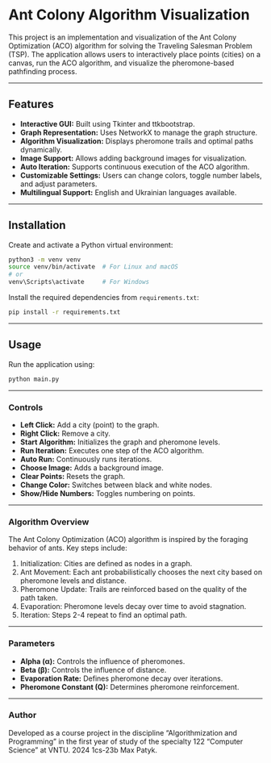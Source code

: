 # Ant Colony Algorithm Visualization

This project is an implementation and visualization of the Ant Colony Optimization (ACO)
algorithm for solving the Traveling Salesman Problem (TSP). The
application allows users to interactively place points (cities) on a canvas, run the
ACO algorithm, and visualize the pheromone-based pathfinding process.

---

## Features  

- **Interactive GUI:** Built using Tkinter and ttkbootstrap.
- **Graph Representation:** Uses NetworkX to manage the graph structure.
- **Algorithm Visualization:** Displays pheromone trails and optimal paths dynamically.
- **Image Support:** Allows adding background images for visualization.
- **Auto Iteration:** Supports continuous execution of the ACO algorithm.
- **Customizable Settings:** Users can change colors, toggle number labels, and adjust parameters.
- **Multilingual Support:** English and Ukrainian languages available.

---

## Installation

Create and activate a Python virtual environment:  

```bash
python3 -m venv venv
source venv/bin/activate  # For Linux and macOS
# or
venv\Scripts\activate     # For Windows
```

Install the required dependencies from `requirements.txt`:  

```bash
pip install -r requirements.txt
```

---

## Usage

Run the application using:

```bash
python main.py
```

---

### Controls 

- **Left Click:** Add a city (point) to the graph.
- **Right Click:** Remove a city.
- **Start Algorithm:** Initializes the graph and pheromone levels.
- **Run Iteration:** Executes one step of the ACO algorithm.
- **Auto Run:** Continuously runs iterations.
- **Choose Image:** Adds a background image.
- **Clear Points:** Resets the graph.
- **Change Color:** Switches between black and white nodes.
- **Show/Hide Numbers:** Toggles numbering on points.

---

### Algorithm Overview

The Ant Colony Optimization (ACO) algorithm is inspired by the foraging behavior of ants. Key steps include:

1. Initialization: Cities are defined as nodes in a graph.
2. Ant Movement: Each ant probabilistically chooses the next city based on pheromone levels and distance.
3. Pheromone Update: Trails are reinforced based on the quality of the path taken.
4. Evaporation: Pheromone levels decay over time to avoid stagnation.
5. Iteration: Steps 2-4 repeat to find an optimal path.

---

### Parameters

- **Alpha (α):** Controls the influence of pheromones.
- **Beta (β):** Controls the influence of distance.
- **Evaporation Rate:** Defines pheromone decay over iterations.
- **Pheromone Constant (Q):** Determines pheromone reinforcement.

---

### Author

Developed as a course project in the discipline “Algorithmization and Programming” in the first year of study of the specialty 122 “Computer Science” at VNTU.
2024 1cs-23b Max Patyk.
